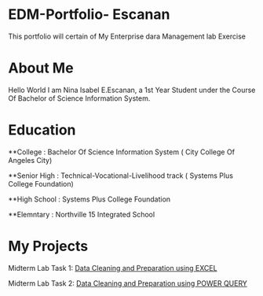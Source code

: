 # EDM-Portfolio- Escanan
This portfolio  will certain of My Enterprise dara Management lab Exercise

# About Me
Hello World I am Nina Isabel E.Escanan, a 1st Year Student under the Course Of Bachelor of Science Information System.

# Education
**College : Bachelor Of Science Information System ( City College Of Angeles City) 

**Senior High : Technical-Vocational-Livelihood track ( Systems Plus College Foundation)

**High School : Systems Plus College Foundation

**Elemntary : Northville 15 Integrated School

# My Projects
Midterm Lab Task 1: [Data Cleaning and Preparation using EXCEL]()

Midterm Lab Task 2: [Data Cleaning and Preparation using POWER QUERY]()

